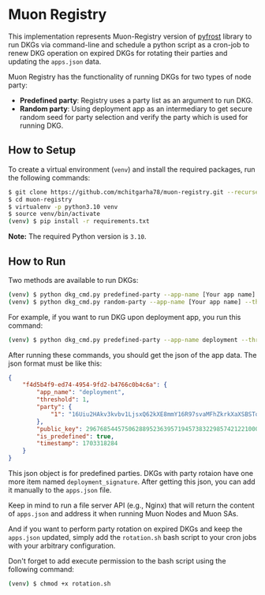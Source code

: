 # Muon Registry

This implementation represents Muon-Registry version of [pyfrost](https://github.com/SAYaghoubnejad/pyfrost) library to run DKGs via command-line and schedule a python script as a cron-job to renew DKG operation on expired DKGs for rotating their parties and updating the `apps.json` data.


Muon Registry has the functionality of running DKGs for two types of node party:

- **Predefined party**: Registry uses a party list as an argument to run DKG.
- **Random party**: Using deployment app as an intermediary to get secure random seed for party selection and verify the party which is used for running DKG. 




## How to Setup

To create a virtual environment (`venv`) and install the required packages, run the following commands:

```bash
$ git clone https://github.com/mchitgarha78/muon-registry.git --recurse-submodules
$ cd muon-registry
$ virtualenv -p python3.10 venv
$ source venv/bin/activate
(venv) $ pip install -r requirements.txt
```

**Note:** The required Python version is `3.10`.

## How to Run

Two methods are available to run DKGs:

```bash
(venv) $ python dkg_cmd.py predefined-party --app-name [Your app name] --threshold [threshold of the DKG] --party [party of the DKG] --total-node-number [total number of nodes used in DKG]
(venv) $ python dkg_cmd.py random-party --app-name [Your app name] --threshold [threshold of the DKG] --party-number [Number of nodeIds to choose] --total-node-number [total number of nodes used in DKG]
```

For example, if you want to run DKG upon deployment app, you run this command:

```bash
(venv) $ python dkg_cmd.py predefined-party --app-name deployment --threshold 2 --party "['1','2','3']" --total-node-number 3
```
After running these commands, you should get the json of the app data. The json format must be like this:
```json
{
    "f4d5b4f9-ed74-4954-9fd2-b4766c0b4c6a": {
        "app_name": "deployment",
        "threshold": 1,
        "party": {
            "1": "16Uiu2HAkv3kvbv1LjsxQ62kXE8mmY16R97svaMFhZkrkXaXSBSTq"
        },
        "public_key": 296768544575062889523639571945738322985742122100051520084729374865199995195726,
        "is_predefined": true,
        "timestamp": 1703318284
    }
}
```
This json object is for predefined parties. DKGs with party rotaion have one more item named `deployment_signature`. After getting this json, you can add it manually to the `apps.json` file.

Keep in mind to run a file server API (e.g., Nginx) that will return the content of `apps.json` and address it when running Muon Nodes and Muon SAs.

And if you want to perform party rotation on expired DKGs and keep the `apps.json` updated, simply add the `rotation.sh` bash script to your cron jobs with your arbitrary configuration.

Don't forget to add execute permission to the bash script using the following command:

```bash
(venv) $ chmod +x rotation.sh
```

